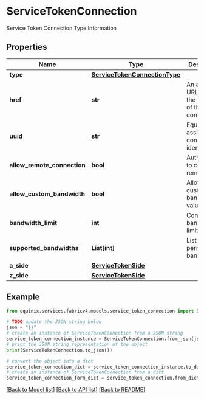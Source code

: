# ServiceTokenConnection

Service Token Connection Type Information

## Properties

Name | Type | Description | Notes
------------ | ------------- | ------------- | -------------
**type** | [**ServiceTokenConnectionType**](ServiceTokenConnectionType.md) |  | 
**href** | **str** | An absolute URL that is the subject of the link&#39;s context. | [optional] [readonly] 
**uuid** | **str** | Equinix-assigned connection identifier | [optional] 
**allow_remote_connection** | **bool** | Authorization to connect remotely | [optional] [default to False]
**allow_custom_bandwidth** | **bool** | Allow custom bandwidth value | [optional] [default to False]
**bandwidth_limit** | **int** | Connection bandwidth limit in Mbps | [optional] 
**supported_bandwidths** | **List[int]** | List of permitted bandwidths. | [optional] 
**a_side** | [**ServiceTokenSide**](ServiceTokenSide.md) |  | [optional] 
**z_side** | [**ServiceTokenSide**](ServiceTokenSide.md) |  | [optional] 

## Example

```python
from equinix.services.fabricv4.models.service_token_connection import ServiceTokenConnection

# TODO update the JSON string below
json = "{}"
# create an instance of ServiceTokenConnection from a JSON string
service_token_connection_instance = ServiceTokenConnection.from_json(json)
# print the JSON string representation of the object
print(ServiceTokenConnection.to_json())

# convert the object into a dict
service_token_connection_dict = service_token_connection_instance.to_dict()
# create an instance of ServiceTokenConnection from a dict
service_token_connection_form_dict = service_token_connection.from_dict(service_token_connection_dict)
```
[[Back to Model list]](../README.md#documentation-for-models) [[Back to API list]](../README.md#documentation-for-api-endpoints) [[Back to README]](../README.md)


